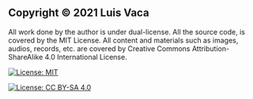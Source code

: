 ## Copyright © 2021 Luis Vaca

All work done by the author is under dual-license. All the source code, is covered by the MIT License. All content and materials such as images, audios, records, etc. are covered by Creative Commons Attribution-ShareAlike 4.0 International License.  

[![License: MIT](https://img.shields.io/badge/License-MIT-green.svg)](https://opensource.org/licenses/MIT)

[![License: CC BY-SA 4.0](https://img.shields.io/badge/License-CC%20BY--SA%204.0-blue.svg)](https://creativecommons.org/licenses/by-sa/4.0/)

